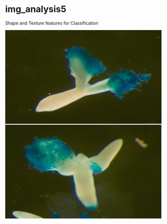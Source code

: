 # img_analysis5
Shape and Texture features for Classification

<p float="left">
<img src="embryo1.png" width="500" height="300">
<img src="embryo2.png" width="500" height="300">
</p>
